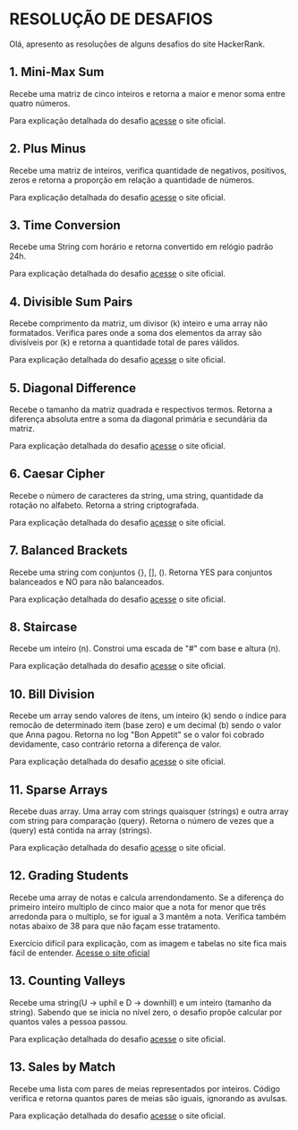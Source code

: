# RESOLUÇÃO DE DESAFIOS

Olá, apresento as resoluções de alguns desafios do site HackerRank.

## 1. Mini-Max Sum
Recebe uma matriz de cinco inteiros e retorna a maior e menor soma entre quatro números.

Para explicação detalhada do desafio [acesse](https://www.hackerrank.com/challenges/three-month-preparation-kit-mini-max-sum/problem?h_l=interview&isFullScreen=true&playlist_slugs%5B%5D%5B%5D=preparation-kits&playlist_slugs%5B%5D%5B%5D=three-month-preparation-kit&playlist_slugs%5B%5D%5B%5D=three-month-week-one) o site oficial. 

## 2. Plus Minus
Recebe uma matriz de inteiros, verifica quantidade de negativos, positivos, zeros e retorna a proporção em relação a quantidade de números.

Para explicação detalhada do desafio [acesse](https://www.hackerrank.com/challenges/one-week-preparation-kit-plus-minus/problem?isFullScreen=true&h_l=interview&playlist_slugs%5B%5D=preparation-kits&playlist_slugs%5B%5D=one-week-preparation-kit&playlist_slugs%5B%5D=one-week-day-one) o site oficial. 

## 3. Time Conversion
Recebe uma String com horário e retorna convertido em relógio padrão 24h.

Para explicação detalhada do desafio [acesse](https://www.hackerrank.com/challenges/one-week-preparation-kit-time-conversion/problem?isFullScreen=true&h_l=interview&playlist_slugs%5B%5D=preparation-kits&playlist_slugs%5B%5D=one-week-preparation-kit&playlist_slugs%5B%5D=one-week-day-one) o site oficial. 

## 4. Divisible Sum Pairs
Recebe comprimento da matriz, um divisor (k) inteiro e uma array não formatados. Verifica pares onde a soma dos elementos da array são divisíveis por (k) e retorna a quantidade total de pares válidos.

Para explicação detalhada do desafio [acesse](https://www.hackerrank.com/challenges/three-month-preparation-kit-divisible-sum-pairs/problem?isFullScreen=true&h_l=interview&playlist_slugs%5B%5D=preparation-kits&playlist_slugs%5B%5D=three-month-preparation-kit&playlist_slugs%5B%5D=three-month-week-one) o site oficial. 

## 5. Diagonal Difference
Recebe o tamanho da matriz quadrada e respectivos termos. Retorna a diferença absoluta entre a soma da diagonal primária e secundária da matriz.

Para explicação detalhada do desafio [acesse](https://www.hackerrank.com/challenges/one-week-preparation-kit-diagonal-difference/problem?isFullScreen=true&h_l=interview&playlist_slugs%5B%5D=preparation-kits&playlist_slugs%5B%5D=one-week-preparation-kit&playlist_slugs%5B%5D=one-week-day-two) o site oficial.

## 6. Caesar Cipher
Recebe o número de caracteres da string, uma string, quantidade da rotação no alfabeto. Retorna a string criptografada.

Para explicação detalhada do desafio [acesse](https://www.hackerrank.com/challenges/one-week-preparation-kit-caesar-cipher-1/problem?isFullScreen=true&h_l=interview&playlist_slugs%5B%5D=preparation-kits&playlist_slugs%5B%5D=one-week-preparation-kit&playlist_slugs%5B%5D=one-week-day-three) o site oficial.

## 7. Balanced Brackets
Recebe uma string com conjuntos {}, [], (). Retorna YES para conjuntos balanceados e NO para não balanceados.

Para explicação detalhada do desafio [acesse](https://www.hackerrank.com/challenges/one-week-preparation-kit-balanced-brackets/problem?isFullScreen=true&h_l=interview&playlist_slugs%5B%5D=preparation-kits&playlist_slugs%5B%5D=one-week-preparation-kit&playlist_slugs%5B%5D=one-week-day-five) o site oficial.

## 8. Staircase
Recebe um inteiro (n). Constroi uma escada de "#" com base e altura (n).

Para explicação detalhada do desafio [acesse](https://www.hackerrank.com/challenges/staircase/problem?isFullScreen=true) o site oficial.

## 10. Bill Division
Recebe um array sendo valores de itens, um inteiro (k) sendo o índice para remocão de determinado item (base zero) e um decimal (b) sendo o valor que Anna pagou. Retorna no log "Bon Appetit" se o valor foi cobrado devidamente, caso contrário retorna a diferença de valor.

Para explicação detalhada do desafio [acesse](https://www.hackerrank.com/challenges/bon-appetit/problem?isFullScreen=true) o site oficial.

## 11. Sparse Arrays
Recebe duas array. Uma array com strings quaisquer (strings) e outra array com string para comparação (query). Retorna o número de vezes que a (query) está contida na array (strings).

Para explicação detalhada do desafio [acesse](https://www.hackerrank.com/challenges/three-month-preparation-kit-sparse-arrays/problem?isFullScreen=true&h_l=interview&playlist_slugs%5B%5D=preparation-kits&playlist_slugs%5B%5D=three-month-preparation-kit&playlist_slugs%5B%5D=three-month-week-one#) o site oficial.

## 12. Grading Students
Recebe uma array de notas e calcula arrendondamento. Se a diferença do primeiro inteiro multiplo de cinco maior que a nota for menor que três arredonda para o multiplo, se for igual a 3 mantêm a nota. Verifica também notas abaixo de 38 para que não façam esse tratamento.

Exercício difícil para explicação, com as imagem e tabelas no site fica mais fácil de entender. [Acesse o site oficial](https://www.hackerrank.com/challenges/grading/problem?isFullScreen=true)

## 13. Counting Valleys
Recebe uma string(U -> uphil e D -> downhill) e um inteiro (tamanho da string). Sabendo que se inicia no nível zero, o desafio propõe calcular por quantos vales a pessoa passou.  

Para explicação detalhada do desafio [acesse](https://www.hackerrank.com/challenges/counting-valleys/problem?isFullScreen=true) o site oficial.

## 13. Sales by Match
Recebe uma lista com pares de meias representados por inteiros. Código verifica e retorna quantos pares de meias são iguais, ignorando as avulsas. 

Para explicação detalhada do desafio [acesse](https://www.hackerrank.com/challenges/sock-merchant/problem?isFullScreen=true) o site oficial.


